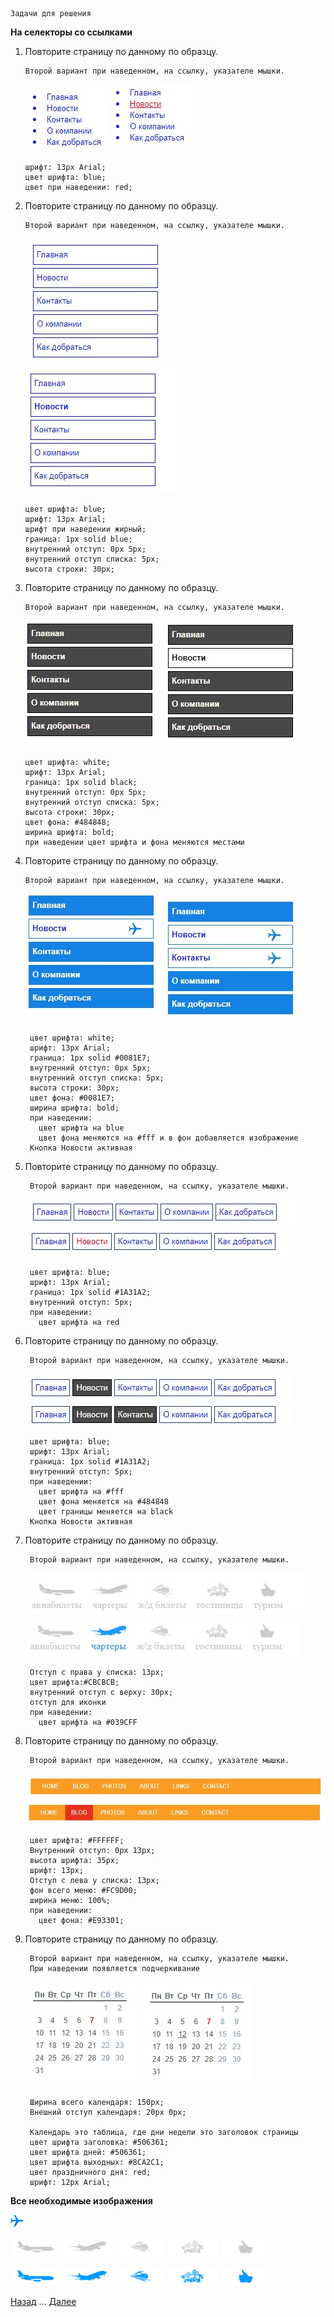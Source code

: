     Задачи для решения

**На селекторы со ссылками**
 
1. Повторите страницу по данному по образцу.
        
       Второй вариант при наведенном, на ссылку, указателе мышки.

   ![Повторите страницу по данному по образцу](img/1.jpg) ![Повторите страницу по данному по образцу](img/1.1.jpg)
   
       шрифт: 13px Arial;
       цвет шрифта: blue;
       цвет при наведении: red;
   
2. Повторите страницу по данному по образцу.
   
       Второй вариант при наведенном, на ссылку, указателе мышки.
   
   ![Повторите страницу по данному по образцу](img/2.jpg) ![Повторите страницу по данному по образцу](img/2.1.jpg)
   
       цвет шрифта: blue;
       шрифт: 13px Arial;
       шрифт при наведении жирный;
       граница: 1px solid blue;
       внутренний отступ: 0px 5px;
       внутренний отступ списка: 5px;
       высота строки: 30px;
       
3. Повторите страницу по данному по образцу.

       Второй вариант при наведенном, на ссылку, указателе мышки. 
   
   ![Повторите страницу по данному по образцу](img/3.jpg) ![Повторите страницу по данному по образцу](img/3.1.jpg)
        
       цвет шрифта: white;
       шрифт: 13px Arial;
       граница: 1px solid black;
       внутренний отступ: 0px 5px;
       внутренний отступ списка: 5px;
       высота строки: 30px;
       цвет фона: #484848;
       ширина шрифта: bold;
       при наведении цвет шрифта и фона меняются местами
           
4. Повторите страницу по данному по образцу.

       Второй вариант при наведенном, на ссылку, указателе мышки.
       
   ![Повторите страницу по данному по образцу](img/4.jpg) ![Повторите страницу по данному по образцу](img/4.1.jpg)

        цвет шрифта: white;
        шрифт: 13px Arial;
        граница: 1px solid #0081E7;
        внутренний отступ: 0px 5px;
        внутренний отступ списка: 5px;
        высота строки: 30px;
        цвет фона: #0081E7;
        ширина шрифта: bold;
        при наведении:
          цвет шрифта на blue
          цвет фона меняются на #fff и в фон добавляется изображение
        Кнопка Новости активная  

5. Повторите страницу по данному по образцу.

        Второй вариант при наведенном, на ссылку, указателе мышки.
    
   ![Повторите страницу по данному по образцу](img/5.jpg) ![Повторите страницу по данному по образцу](img/5.1.jpg)    

        цвет шрифта: blue;
        шрифт: 13px Arial;
        граница: 1px solid #1A31A2;
        внутренний отступ: 5px;
        при наведении:
          цвет шрифта на red  

6. Повторите страницу по данному по образцу.

        Второй вариант при наведенном, на ссылку, указателе мышки.
    
   ![Повторите страницу по данному по образцу](img/6.jpg) ![Повторите страницу по данному по образцу](img/6.1.jpg)    
          
        цвет шрифта: blue;
        шрифт: 13px Arial;
        граница: 1px solid #1A31A2;
        внутренний отступ: 5px;
        при наведении:
          цвет шрифта на #fff
          цвет фона меняется на #484848
          цвет границы меняется на black
        Кнопка Новости активная  

7. Повторите страницу по данному по образцу.

        Второй вариант при наведенном, на ссылку, указателе мышки.
    
   ![Повторите страницу по данному по образцу](img/7.jpg) ![Повторите страницу по данному по образцу](img/7.1.jpg)    
          
        Отступ с права у списка: 13px;
        цвет шрифта:#CBCBCB;
        внутренний отступ с верху: 30px;
        отступ для иконки
        при наведении:
          цвет шрифта на #039CFF
           
8. Повторите страницу по данному по образцу.

        Второй вариант при наведенном, на ссылку, указателе мышки.
    
   ![Повторите страницу по данному по образцу](img/8.jpg) ![Повторите страницу по данному по образцу](img/8.1.jpg)    
          
        цвет шрифта: #FFFFFF;
        Внутренний отступ: 0px 13px;
        высота шрифта: 35px;
        шрифт: 13px;
        Отступ с лева у списка: 13px;
        фон всего меню: #FC9D00;
        ширина меню: 100%;
        при наведении:
          цвет фона: #E93301;

9. Повторите страницу по данному по образцу.

        Второй вариант при наведенном, на ссылку, указателе мышки.
        При наведении появляется подчеркивание
    
   ![Повторите страницу по данному по образцу](img/9.jpg) ![Повторите страницу по данному по образцу](img/9.1.jpg)    
          
        Ширина всего календаря: 150px;
        Внешний отступ календаря: 20px 0px;
        
        Календарь это таблица, где дни недели это заголовок страницы        
        цвет шрифта заголовка: #506361;
        цвет шрифта дней: #506361;
        цвет шрифта выходных: #8CA2C1;
        цвет праздничного дня: red;
        шрифт: 12px Arial;
        
          
**Все необходимые изображения**

   ![Повторите страницу по данному по образцу](img/blue.png)
    
   ![Повторите страницу по данному по образцу](img/1.png) ![Повторите страницу по данному по образцу](img/2.png) ![Повторите страницу по данному по образцу](img/3.png) ![Повторите страницу по данному по образцу](img/4.png) ![Повторите страницу по данному по образцу](img/5.png)
   
   ![Повторите страницу по данному по образцу](img/1-h.png) ![Повторите страницу по данному по образцу](img/2-h.png) ![Повторите страницу по данному по образцу](img/3-h.png) ![Повторите страницу по данному по образцу](img/4-h.png) ![Повторите страницу по данному по образцу](img/5-h.png)                   
   
[Назад](https://github.com/KinShish/learning_task_1/tree/master/9) ... [Далее](https://github.com/KinShish/learning_task_1/tree/master/11)